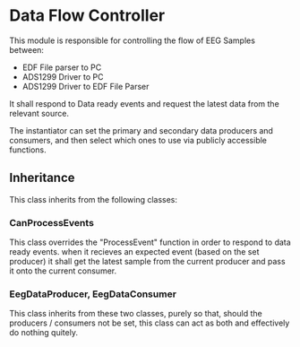 # Data Flow Controller
This module is responsible for controlling the flow of EEG Samples between:
* EDF File parser to PC
* ADS1299 Driver to PC
* ADS1299 Driver to EDF File Parser

It shall respond to Data ready events and request the latest data from the relevant source.

The instantiator can set the primary and secondary data producers and consumers, and then select which ones to use via publicly accessible functions. 

## Inheritance
This class inherits from the following classes:
### CanProcessEvents
This class overrides the "ProcessEvent" function in order to respond to data ready events.
when it recieves an expected event (based on the set producer) it shall get the latest sample from the current producer and pass it onto the current consumer.

### EegDataProducer, EegDataConsumer
This class inherits from these two classes, purely so that, should the producers / consumers not be set, this class can act as both and effectively do nothing quitely.
